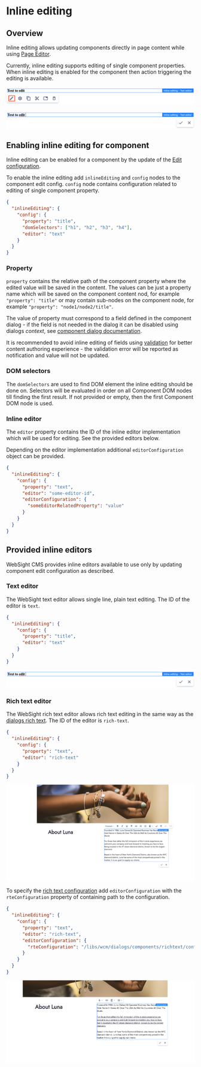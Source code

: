 # Inline editing

## Overview

Inline editing allows updating components directly in page content while using [Page Editor](../page-editor).

Currently, inline editing supports editing of single component properties. When inline editing is enabled 
for the component then action triggering the editing is available.

![Action staring inline editing](images/component-action.png)

![Text inline editor](images/text-editor.png)

## Enabling inline editing for component

Inline editing can be enabled for a component by the update of the [Edit configuration](../components/#edit-configuration).

To enable the inline editing add `inlineEditing` and `config` nodes to the component edit config.
`config` node contains configuration related to editing of single component property.

```json title="Example component edit config enabling inline editing"
{
  "inlineEditing": {
    "config": {
      "property": "title",
      "domSelectors": ["h1", "h2", "h3", "h4"],
      "editor": "text"
    }
  }
}
```

### Property

`property` contains the relative path of the component property where the edited value will be saved in the content.
The values can be just a property name which will be saved on the component content nod, for example `"property": "title"` or
may contain sub-nodes on the component node, for example `"property": "node1/node2/title"`.

The value of property must correspond to a field defined in the component dialog - if the field is
not needed in the dialog it can be disabled using dialogs _context_, see [component dialog documentation](/docs/developers/components/#dialog).

It is recommended to avoid inline editing of fields using [validation](/docs/developers/dialogs/#validation) for better content 
authoring experience - the validation error will be reported as notification and value will not be updated.

### DOM selectors

The `domSelectors` are used to find DOM element the inline editing should be done on.
Selectors will be evaluated in order on all Component DOM nodes till finding the first result.
If not provided or empty, then the first Component DOM node is used.

### Inline editor

The `editor` property contains the ID of the inline editor implementation which will be used for editing.
See the provided editors below.

Depending on the editor implementation additional `editorConfiguration` object can be provided.

```json title="Example component edit config using inline editor configuration"
{
  "inlineEditing": {
    "config": {
      "property": "text",
      "editor": "some-editor-id",
      "editorConfiguration": {
        "someEditorRelatedProperty": "value"
      }
    }
  }
}
```

## Provided inline editors

WebSight CMS provides inline editors available to use only by updating component edit configuration as described.

### Text editor

The WebSight text editor allows single line, plain text editing. The ID of the editor is `text`.

```json title="Example component edit config enabling text inline editing"
{
  "inlineEditing": {
    "config": {
      "property": "title",
      "editor": "text"
    }
  }
}
```

![Text inline editor](images/text-editor.png)

### Rich text editor

The WebSight rich text editor allows rich text editing in the same way as the [dialogs rich text](/docs/developers/dialogs/richtext-editor).
The ID of the editor is `rich-text`.

```json title="Example component edit config enabling rich text inline editing"
{
  "inlineEditing": {
    "config": {
      "property": "text",
      "editor": "rich-text"
    }
  }
}
```

![Rich text inline editor](images/rich-text-inline-editor.png)

To specify the [rich text configuration](/docs/developers/dialogs/richtext-editor/configuration) add
`editorConfiguration` with the `rteConfiguration` property of containing path to the configuration.

```json title="Example component edit config enabling rich text inline editing and specified configuration"
{
  "inlineEditing": {
    "config": {
      "property": "text",
      "editor": "rich-text",
      "editorConfiguration": {
        "rteConfiguration": "/libs/wcm/dialogs/components/richtext/configurations/compact"
      }
    }
  }
}
```

![Rich text inline editor with configuration](images/rich-text-inline-editor-with-configuration.png)
